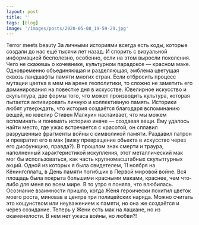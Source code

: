 ```yaml
---
layout: post
title: ''
tags: [blog]
image: '/images/posts/2020-05-08_19-59-29.jpg'
---
```


Terror meets beauty  За личными историями всегда есть коды, которые создали до нас ещё тысячи лет назад. И спорить с визуальной информацией бесполезно, особенно, если на этом выросли поколения. Чего не скажешь о кочевнике, культурном парадоксе — красном маке. Одновременно объединяющая и разделяющая, эмблема цветущая сквозь ландшафты памяти многих стран. Если отбросить процесс мутации цветка в мем на арене геополитики, то сложно не заметить его доминирования на повестке дня в искусстве. 
Ювелирное искусство и скульптура, две формы того, что может производить культура,  которая пытается активировать личную и коллективную память. Историки любят утверждать, что история создаётся благодаря вспоминанию вещей, но ювелир Стивен Малкуин настаивает, что мы можем вспоминать и понимать историю иначе — создавая вещи. Ему удалось найти место, где ужас встречается с красотой, он сплавил разрушенные фрагменты войны с символикой памяти. Раздавил патрон и превратил его в мак (вижу превращение обьекта в искусство через его дисфункцию, правда?). В прошлом знак смерти и траура, наполненный характеристикой искупления, этот металлический мак мог бы использоваться, как часть крупномасштабных скульптурных акций. Одной из которых я была свидетелем, 11 ноября на Кёнингсплатц, в День памяти погибших в Первой мировой войне. Вся площадь была покрыта большими красными маками, краснее, чем что-либо для меня во всем мире. В то утро я поняла, что влюбилась. Осознание взаимности пришло, когда Женя героически похитил цветок моего роста, миновав в центре три полицейских наряда. Можно считать это кощунством или неуважением к памяти, но она же создаётся и через созидание. Теперь у Жени есть мак на лацкане, но из окаменелости. В нем нет ужаса войны, но любви?!
